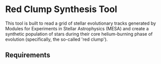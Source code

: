 # Red Clump Synthesis Tool

This tool is built to read a grid of stellar evolutionary tracks generated by Modules for Experiments in Stellar
Astrophysics (MESA) and create a synthetic population of stars during their core helium-burning phase of evolution
(specifically, the so-called 'red clump').

## Requirements
